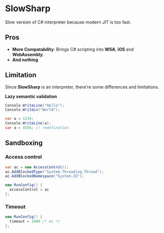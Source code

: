SlowSharp
====

Slow version of C# interpreter because modern JIT is too fast.

Pros
----
* __More Compatability__: Brings C# scripting into __WSA__, __iOS__ and __WebAssembly__.
* __And nothing__


Limitation
----
Since __SlowSharp__ is an interpreter, there're some differences and limitations.

__Lazy semantic validation__
```cs
Console.WriteLine("Hello");
Console.WriteLn("World");
```
```cs
var a = 1234;
Console.WriteLine(a);
var a = 4556; // redefination
```

Sandboxing
----
### Access control
```cs
var ac = new AccessControl();
ac.AddBlockedType("System.Threading.Thread");
ac.AddBlockedNamespace("System.IO");

new RunConfig() {
  accessControl = ac
};
```

### Timeout
```cs
new RunConfig() {
  timeout = 1000 /* ms */
};
```
